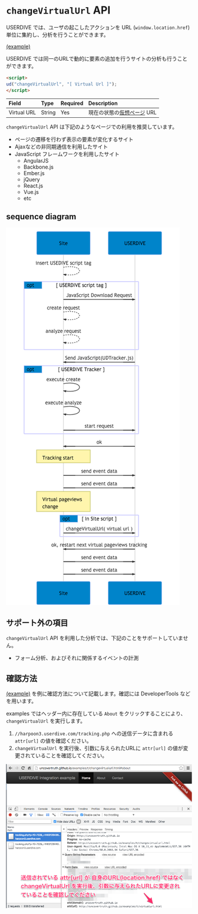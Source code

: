 # `changeVirtualUrl` API

USERDIVE では、ユーザの起こしたアクションを URL (`window.location.href`) 単位に集約し、分析を行うことができます。

[(example)](https://uncovertruth.github.io/examples/t/changevirtualurl.html)

USERDIVE では同一のURLで動的に要素の追加を行うサイトの分析も行うことができます。

```html
<script>
ud("changeVirtualUrl", "[ Virtual Url ]");
</script>
```

| Field       | Type   | Required | Description                                                |
|:------------|:-------|:---------|:-----------------------------------------------------------|
| Virtual URL | String | Yes      | 現在の状態の[仮想ページ](../../../guide/snapshot.html) URL |

`changeVirtualUrl` API は下記のようなページでの利用を推奨しています。

- ページの遷移を行わず表示の要素が変化するサイト
- Ajaxなどの非同期通信を利用したサイト
- JavaScript フレームワークを利用したサイト
    - AngularJS
    - Backbone.js
    - Ember.js
    - jQuery
    - React.js
    - Vue.js
    - etc

## sequence diagram

![change virtual url](./mmd/changevirtualurl.mmd.png)

## サポート外の項目

`changeVirtualUrl` API を利用した分析では、下記のことをサポートしていません。

- フォーム分析、およびそれに関係するイベントの計測

## 確認方法

[(example)](https://uncovertruth.github.io/examples/t/changevirtualurl.html) を例に確認方法について記載します。確認には DeveloperTools などを用います。

examples ではヘッダー内に存在している `About` をクリックすることにより、 `changeVirtualUrl` を実行します。

1. `//harpoon3.userdive.com/tracking.php` への送信データに含まれる `attr[url]` の値を確認ください。
1. `changeVirtualUrl` を実行後、引数に与えられたURLに `attr[url]` の値が変更されていることを確認してください。

![debug image](./files/changeVirtualUrlDebug.png)

